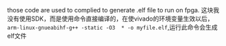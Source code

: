 those code are used to complied to generate .elf file to run on fpga.
这块我没有使用SDK，而是使用命令直接编译的，在使vivado的环境变量生效以后，`arm-linux-gnueabihf-g++ -static -O3  * -o myfile.elf`,运行此命令会生成elf文件
